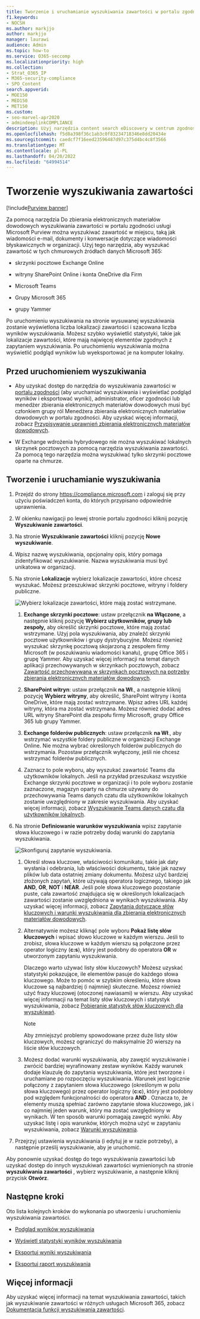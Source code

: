 ```yaml
---
title: Tworzenie i uruchamianie wyszukiwania zawartości w portalu zgodności usługi Microsoft Purview
f1.keywords:
- NOCSH
ms.author: markjjo
author: markjjo
manager: laurawi
audience: Admin
ms.topic: how-to
ms.service: O365-seccomp
ms.localizationpriority: high
ms.collection:
- Strat_O365_IP
- M365-security-compliance
- SPO_Content
search.appverid:
- MOE150
- MED150
- MET150
ms.custom:
- seo-marvel-apr2020
- admindeeplinkCOMPLIANCE
description: Użyj narzędzia content search eDiscovery w centrum zgodności, aby wyszukać zawartość w różnych usługach Microsoft 365.
ms.openlocfilehash: f5d8a398f36c1ab3c0f83234718346e8dd20434e
ms.sourcegitcommit: caedcf7f16eed23596487d97c375d4bc4c8f3566
ms.translationtype: MT
ms.contentlocale: pl-PL
ms.lasthandoff: 04/20/2022
ms.locfileid: "64994514"
---
```

# <a name="create-a-content-search"></a>Tworzenie wyszukiwania zawartości

[!include[Purview banner](../includes/purview-rebrand-banner.md)]

Za pomocą narzędzia Do zbierania elektronicznych materiałów dowodowych wyszukiwania zawartości w portalu zgodności usługi Microsoft Purview można wyszukiwać zawartość w miejscu, taką jak wiadomości e-mail, dokumenty i konwersacje dotyczące wiadomości błyskawicznych w organizacji. Użyj tego narzędzia, aby wyszukać zawartość w tych chmurowych źródłach danych Microsoft 365:
  
- skrzynki pocztowe Exchange Online

- witryny SharePoint Online i konta OneDrive dla Firm

- Microsoft Teams

- Grupy Microsoft 365

- grupy Yammer

Po uruchomieniu wyszukiwania na stronie wysuwanej wyszukiwania zostanie wyświetlona liczba lokalizacji zawartości i szacowana liczba wyników wyszukiwania. Możesz szybko wyświetlić statystyki, takie jak lokalizacje zawartości, które mają najwięcej elementów zgodnych z zapytaniem wyszukiwania. Po uruchomieniu wyszukiwania można wyświetlić podgląd wyników lub wyeksportować je na komputer lokalny.

## <a name="before-you-run-a-search"></a>Przed uruchomieniem wyszukiwania

- Aby uzyskać dostęp do narzędzia do wyszukiwania zawartości w <a href="https://go.microsoft.com/fwlink/p/?linkid=2077149" target="_blank">portalu zgodności</a> (aby uruchamiać wyszukiwania i wyświetlać podgląd wyników i eksportować wyniki), administrator, oficer zgodności lub menedżer zbierania elektronicznych materiałów dowodowych musi być członkiem grupy ról Menedżera zbierania elektronicznych materiałów dowodowych w portalu zgodności. Aby uzyskać więcej informacji, zobacz [Przypisywanie uprawnień zbierania elektronicznych materiałów dowodowych](assign-ediscovery-permissions.md).

- W Exchange wdrożenia hybrydowego nie można wyszukiwać lokalnych skrzynek pocztowych za pomocą narzędzia wyszukiwania zawartości. Za pomocą tego narzędzia można wyszukiwać tylko skrzynki pocztowe oparte na chmurze.

## <a name="create-and-run-a-search"></a>Tworzenie i uruchamianie wyszukiwania
  
1. Przejdź do strony <https://compliance.microsoft.com> i zaloguj się przy użyciu poświadczeń konta, do których przypisano odpowiednie uprawnienia.

2. W okienku nawigacji po lewej stronie portalu zgodności kliknij pozycję **Wyszukiwanie zawartości**.

3. Na stronie **Wyszukiwanie zawartości** kliknij pozycję **Nowe wyszukiwanie**.

4. Wpisz nazwę wyszukiwania, opcjonalny opis, który pomaga zidentyfikować wyszukiwanie. Nazwa wyszukiwania musi być unikatowa w organizacji.

5. Na stronie **Lokalizacje** wybierz lokalizacje zawartości, które chcesz wyszukać. Możesz przeszukiwać skrzynki pocztowe, witryny i foldery publiczne.

    ![Wybierz lokalizacje zawartości, które mają zostać wstrzymane.](../media/ContentSearchLocations.png)
  
   1. **Exchange skrzynki pocztowe**: ustaw przełącznik **na Włączone**, a następnie kliknij pozycję **Wybierz użytkowników, grupy lub zespoły,** aby określić skrzynki pocztowe, które mają zostać wstrzymane. Użyj pola wyszukiwania, aby znaleźć skrzynki pocztowe użytkowników i grupy dystrybucyjne. Możesz również wyszukać skrzynkę pocztową skojarzoną z zespołem firmy Microsoft (w poszukiwaniu wiadomości kanału), grupę Office 365 i grupę Yammer. Aby uzyskać więcej informacji na temat danych aplikacji przechowywanych w skrzynkach pocztowych, zobacz [Zawartość przechowywana w skrzynkach pocztowych na potrzeby zbierania elektronicznych materiałów dowodowych](what-is-stored-in-exo-mailbox.md).

   2. **SharePoint witryn**: ustaw przełącznik **na Wł**., a następnie kliknij pozycję **Wybierz witryny**, aby określić, SharePoint witryny i konta OneDrive, które mają zostać wstrzymane. Wpisz adres URL każdej witryny, która ma zostać wstrzymana. Możesz również dodać adres URL witryny SharePoint dla zespołu firmy Microsoft, grupy Office 365 lub grupy Yammer.
  
   3. **Exchange folderów publicznych**: ustaw przełącznik **na Wł**., aby wstrzymać wszystkie foldery publiczne w organizacji Exchange Online. Nie można wybrać określonych folderów publicznych do wstrzymania. Pozostaw przełącznik wyłączony, jeśli nie chcesz wstrzymać folderów publicznych.
  
   4. Zaznacz to pole wyboru, aby wyszukać zawartość Teams dla użytkowników lokalnych. Jeśli na przykład przeszukasz wszystkie Exchange skrzynki pocztowe w organizacji i to pole wyboru zostanie zaznaczone, magazyn oparty na chmurze używany do przechowywania Teams danych czatu dla użytkowników lokalnych zostanie uwzględniony w zakresie wyszukiwania. Aby uzyskać więcej informacji, zobacz [Wyszukiwanie Teams danych czatu dla użytkowników lokalnych](search-cloud-based-mailboxes-for-on-premises-users.md).

6. Na stronie **Definiowanie warunków wyszukiwania** wpisz zapytanie słowa kluczowego i w razie potrzeby dodaj warunki do zapytania wyszukiwania.

   ![Skonfiguruj zapytanie wyszukiwania.](../media/ContentSearchQuery.png)

   1. Określ słowa kluczowe, właściwości komunikatu, takie jak daty wysłania i odebrania, lub właściwości dokumentu, takie jak nazwy plików lub data ostatniej zmiany dokumentu. Możesz użyć bardziej złożonych zapytań, które używają operatora logicznego, takiego jak **AND**, **OR**, **NOT** i **NEAR**. Jeśli pole słowa kluczowego pozostanie puste, cała zawartość znajdująca się w określonych lokalizacjach zawartości zostanie uwzględniona w wynikach wyszukiwania. Aby uzyskać więcej informacji, zobacz [Zapytania dotyczące słów kluczowych i warunki wyszukiwania dla zbierania elektronicznych materiałów dowodowych](keyword-queries-and-search-conditions.md).

   2. Alternatywnie możesz kliknąć pole wyboru **Pokaż listę słów kluczowych** i wpisać słowo kluczowe w każdym wierszu. Jeśli to zrobisz, słowa kluczowe w każdym wierszu są połączone przez operator logiczny (**c:s**), który jest podobny do operatora **OR** w utworzonym zapytaniu wyszukiwania.

      Dlaczego warto używać listy słów kluczowych? Możesz uzyskać statystyki pokazujące, ile elementów pasuje do każdego słowa kluczowego. Może to pomóc w szybkim określeniu, które słowa kluczowe są najbardziej (i najmniej) skuteczne. Możesz również użyć frazy kluczowej (otoczonej nawiasami) w wierszu. Aby uzyskać więcej informacji na temat listy słów kluczowych i statystyk wyszukiwania, zobacz [Pobieranie statystyk słów kluczowych dla wyszukiwań](view-keyword-statistics-for-content-search.md#get-keyword-statistics-for-searches).

      > [!NOTE]
      > Aby zmniejszyć problemy spowodowane przez duże listy słów kluczowych, możesz ograniczyć do maksymalnie 20 wierszy na liście słów kluczowych.

   3. Możesz dodać warunki wyszukiwania, aby zawęzić wyszukiwanie i zwrócić bardziej wyrafinowany zestaw wyników. Każdy warunek dodaje klauzulę do zapytania wyszukiwania, które jest tworzone i uruchamiane po rozpoczęciu wyszukiwania. Warunek jest logicznie połączony z zapytaniem słowa kluczowego (określonym w polu słowa kluczowego) przez operator logiczny (**c:c**), który jest podobny pod względem funkcjonalności do operatora **AND** . Oznacza to, że elementy muszą spełniać zarówno zapytanie słowa kluczowego, jak i co najmniej jeden warunk, który ma zostać uwzględniony w wynikach. W ten sposób warunki pomagają zawęzić wyniki. Aby uzyskać listę i opis warunków, których można użyć w zapytaniu wyszukiwania, zobacz [Warunki wyszukiwania](keyword-queries-and-search-conditions.md#search-conditions).

7. Przejrzyj ustawienia wyszukiwania (i edytuj je w razie potrzeby), a następnie prześlij wyszukiwanie, aby je uruchomić.
  
Aby ponownie uzyskać dostęp do tego wyszukiwania zawartości lub uzyskać dostęp do innych wyszukiwań zawartości wymienionych na stronie **wyszukiwania zawartości** , wybierz wyszukiwanie, a następnie kliknij przycisk **Otwórz**.

## <a name="next-steps"></a>Następne kroki

Oto lista kolejnych kroków do wykonania po utworzeniu i uruchomieniu wyszukiwania zawartości.

- [Podgląd wyników wyszukiwania](preview-ediscovery-search-results.md)

- [Wyświetl statystyki wyników wyszukiwania](view-keyword-statistics-for-content-search.md)

- [Eksportuj wyniki wyszukiwania](export-search-results.md)

- [Eksportuj raport wyszukiwania](export-a-content-search-report.md)

## <a name="more-information"></a>Więcej informacji

Aby uzyskać więcej informacji na temat wyszukiwania zawartości, takich jak wyszukiwanie zawartości w różnych usługach Microsoft 365, zobacz [Dokumentacja funkcji wyszukiwania zawartości](content-search-reference.md).
